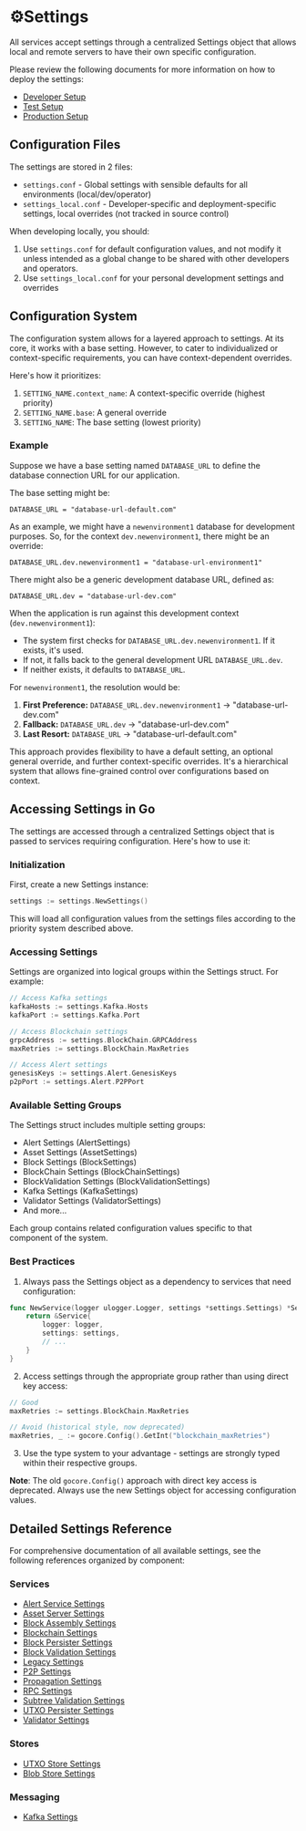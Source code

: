 # ⚙️Settings

All services accept settings through a centralized Settings object that allows local and remote servers to have their own specific configuration.

Please review the following documents for more information on how to deploy the settings:

- [Developer Setup](../tutorials/developers/developerSetup.md)
- [Test Setup](../howto/miners/docker/minersHowToConfigureTheNode.md)
- [Production Setup](../howto/miners/kubernetes/minersHowToConfigureTheNode.md)

## Configuration Files

The settings are stored in 2 files:

* `settings.conf` - Global settings with sensible defaults for all environments (local/dev/operator)
* `settings_local.conf` - Developer-specific and deployment-specific settings, local overrides (not tracked in source control)

When developing locally, you should:

1. Use `settings.conf` for default configuration values, and not modify it unless intended as a global change to be shared with other developers and operators.
2. Use `settings_local.conf` for your personal development settings and overrides

## Configuration System

The configuration system allows for a layered approach to settings. At its core, it works with a base setting. However, to cater to individualized or context-specific requirements, you can have context-dependent overrides.

Here's how it prioritizes:

1. `SETTING_NAME.context_name`: A context-specific override (highest priority)
2. `SETTING_NAME.base`: A general override
3. `SETTING_NAME`: The base setting (lowest priority)

### Example

Suppose we have a base setting named `DATABASE_URL` to define the database connection URL for our application.

The base setting might be:
```
DATABASE_URL = "database-url-default.com"
```

As an example, we might have a `newenvironment1` database for development purposes. So, for the context `dev.newenvironment1`, there might be an override:
```
DATABASE_URL.dev.newenvironment1 = "database-url-environment1"
```

There might also be a generic development database URL, defined as:
```
DATABASE_URL.dev = "database-url-dev.com"
```

When the application is run against this development context (`dev.newenvironment1`):

- The system first checks for `DATABASE_URL.dev.newenvironment1`. If it exists, it's used.
- If not, it falls back to the general development URL `DATABASE_URL.dev`.
- If neither exists, it defaults to `DATABASE_URL`.

For `newenvironment1`, the resolution would be:

1. **First Preference:** `DATABASE_URL.dev.newenvironment1` -> "database-url-dev.com"
2. **Fallback:** `DATABASE_URL.dev` -> "database-url-dev.com"
3. **Last Resort:** `DATABASE_URL` -> "database-url-default.com"

This approach provides flexibility to have a default setting, an optional general override, and further context-specific overrides. It's a hierarchical system that allows fine-grained control over configurations based on context.

## Accessing Settings in Go

The settings are accessed through a centralized Settings object that is passed to services requiring configuration. Here's how to use it:

### Initialization

First, create a new Settings instance:

```go
settings := settings.NewSettings()
```

This will load all configuration values from the settings files according to the priority system described above.

### Accessing Settings

Settings are organized into logical groups within the Settings struct. For example:

```go
// Access Kafka settings
kafkaHosts := settings.Kafka.Hosts
kafkaPort := settings.Kafka.Port

// Access Blockchain settings
grpcAddress := settings.BlockChain.GRPCAddress
maxRetries := settings.BlockChain.MaxRetries

// Access Alert settings
genesisKeys := settings.Alert.GenesisKeys
p2pPort := settings.Alert.P2PPort
```

### Available Setting Groups

The Settings struct includes multiple setting groups:

- Alert Settings (AlertSettings)
- Asset Settings (AssetSettings)
- Block Settings (BlockSettings)
- BlockChain Settings (BlockChainSettings)
- BlockValidation Settings (BlockValidationSettings)
- Kafka Settings (KafkaSettings)
- Validator Settings (ValidatorSettings)
- And more...

Each group contains related configuration values specific to that component of the system.

### Best Practices

1. Always pass the Settings object as a dependency to services that need configuration:
```go
func NewService(logger ulogger.Logger, settings *settings.Settings) *Service {
    return &Service{
        logger: logger,
        settings: settings,
        // ...
    }
}
```

2. Access settings through the appropriate group rather than using direct key access:
```go
// Good
maxRetries := settings.BlockChain.MaxRetries

// Avoid (historical style, now deprecated)
maxRetries, _ := gocore.Config().GetInt("blockchain_maxRetries")
```

3. Use the type system to your advantage - settings are strongly typed within their respective groups.

**Note**: The old `gocore.Config()` approach with direct key access is deprecated. Always use the new Settings object for accessing configuration values.

## Detailed Settings Reference

For comprehensive documentation of all available settings, see the following references organized by component:

### Services

- [Alert Service Settings](settings/services/alert_settings.md)
- [Asset Server Settings](settings/services/asset_settings.md)
- [Block Assembly Settings](settings/services/blockassembly_settings.md)
- [Blockchain Settings](settings/services/blockchain_settings.md)
- [Block Persister Settings](settings/services/blockpersister_settings.md)
- [Block Validation Settings](settings/services/blockvalidation_settings.md)
- [Legacy Settings](settings/services/legacy_settings.md)
- [P2P Settings](settings/services/p2p_settings.md)
- [Propagation Settings](settings/services/propagation_settings.md)
- [RPC Settings](settings/services/rpc_settings.md)
- [Subtree Validation Settings](settings/services/subtreevalidation_settings.md)
- [UTXO Persister Settings](settings/services/utxopersister_settings.md)
- [Validator Settings](settings/services/validator_settings.md)

### Stores

- [UTXO Store Settings](settings/stores/utxo_settings.md)
- [Blob Store Settings](settings/stores/blob_settings.md)

### Messaging

- [Kafka Settings](settings/kafka_settings.md)
